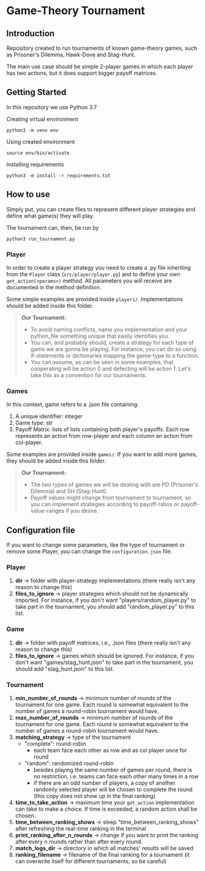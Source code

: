 # Game-Theory Tournament

## Introduction

Repository created to run tournaments of known game-theory games, such as Prisoner's Dilemma, Hawk-Dove and Stag-Hunt. 

The main use case should be simple 2-player games in which each player has two actions, but it does support bigger payoff matrices.


## Getting Started

In this repository we use Python 3.7

Creating virtual environment
```
python3 -m venv env
```

Using created environment

```
source env/bin/activate
```

Installing requirements
```
python3 -m install -r requirements.txt
```

## How to use

Simply put, you can create files to represent different player strategies and define what game(s) they will play. 

The tournament can, then, be run by
```
python3 run_tournament.py
```

### Player

In order to create a player strategy you need to create a .py file inheriting from the `Player` class (`src/player/player.py`) and to define your own `get_action(<params>)` method. All parameters you will receive are documented in the method definition. 

Some simple examples are provided inside `players/`. 
Implementations should be added inside this folder.

> **Our Tournament:** 
>- To avoid naming conflicts, name you implementation and your python_file something unique that easily identifies you.
>- You can, and probably should, create a strategy for each type of game we are gonna be playing. For instance, you can do so using if-statements or dictionaries mapping the game-type to a function.
>- You can assume, as can be seen in some examples, that cooperating will be action 0 and defecting will be action 1. Let's take this as a convention for our tournaments.

### Games

In this context, game refers to a .json file containing:
1. A unique identifier: integer
2. Game type: str
3. Payoff Matrix: lists of lists containing both player's payoffs. Each row represents an action from row-player and each column an action from col-player.

Some examples are provided inside `games/`. 
If you want to add more games, they should be added inside this folder.

> **Our Tournament:**
>- The two types of games we will be dealing with are PD (Prisoner's Dilemma) and SH (Stag-Hunt).
>- Payoff values might change from tournament to tournament,
so you can implement strategies according to payoff-ratios or payoff-value-ranges if you desire.

## Configuration file

If you want to change some parameters, like the type of tournament or remove some Player, you can change the `configuration.json` file.

### Player

1. **dir** -> folder with player-strategy implementations (there really isn't any reason to change this)
2. **files_to_ignore** -> player strategies which should not be dynamically imported. For instance, if you don't want "players/random_player.py" to take part in the tournament, you should add "random_player.py" to this list.

### Game

1. **dir** -> folder with payoff matrices, i.e., .json files (there really isn't any reason to change this)
2. **files_to_ignore** -> games which should be ignored. For instance, if you don't want "games/stag_hunt.json" to take part in the tournament, you should add "stag_hunt.json" to this list.

### Tournament
1. **min_number_of_rounds** -> minimum number of rounds of the tournament for one game. Each round is somewhat equivalent to the number of games a round-robin tournament would have.
2. **max_number_of_rounds** -> minimum number of rounds of the tournament for one game. Each round is somewhat equivalent to the number of games a round-robin tournament would have.
3. **matching_strategy** -> type of the tournament
    - "complete": round-robin 
        - each team face each other as row and as col player once for round
    - "random": randomized round-robin 
        - besides playing the same number of games per round, there is no restriction, i.e. teams can face each other many times in a row
        - if there are an odd number of players, a copy of another randomly selected player will be chosen to complete the round (this copy does not show up in the final ranking)
4. **time_to_take_action** -> maximum time your `get_action` implementation can take to make a choice. If time is exceeded, a random action shall be chosen.
4. **time_between_ranking_shows** -> sleep "time_between_ranking_shows" after refreshing the real-time ranking in the terminal 
6. **print_ranking_after_n_rounds** -> change if you want to print the ranking after every n rounds rather than after every round. 
7. **match_logs_dir** -> directory in which all matches' results will be saved
8. **ranking_filename** -> filename of the final ranking for a tournament (it can overwrite itself for different tournaments, so be careful)